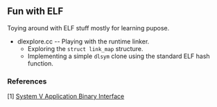 ## Fun with ELF

Toying around with ELF stuff mostly for learning pupose.

- dlexplore.cc --  Playing with the runtime linker.
	-  Exploring the `struct link_map` structure.
	-  Implementing a simple `dlsym` clone using the standard ELF hash function.

### References
[1]  [System V Application Binary Interface](https://refspecs.linuxfoundation.org/elf/gabi4+/contents.html)

